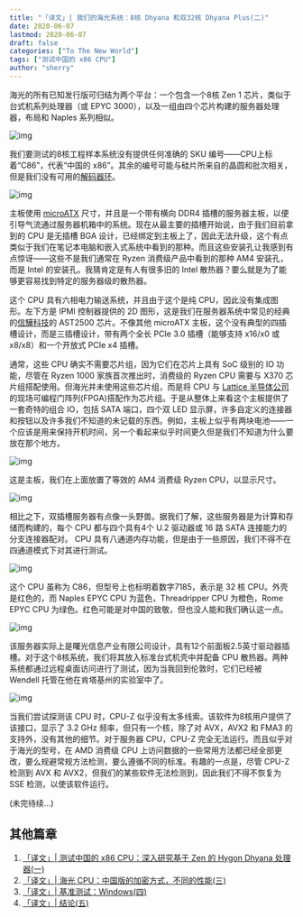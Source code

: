 ```yaml
---
title: "「译文」| 我们的海光系统：8核 Dhyana 和双32核 Dhyana Plus(二)" 
date: 2020-06-07
lastmod: 2020-06-07
draft: false
categories: ["To The New World"]
tags: ["测试中国的 x86 CPU"]
author: "sherry"
---
```

海光的所有已知发行版可归结为两个平台：一个包含一个8核 Zen 1 芯片，类似于台式机系列处理器（或 EPYC 3000），以及一组由四个芯片构建的服务器处理器，布局和 Naples 系列相似。

<!--more-->

![img](https://s1.ax1x.com/2020/06/07/t2jV9P.jpg)

我们要测试的8核工程样本系统没有提供任何准确的 SKU 编号——CPU上标着“C86”，代表“中国的 x86”。其余的编号可能与硅片所来自的晶圆和批次相关，但是我们没有可用的[解码器环](https://en.wikipedia.org/wiki/Secret_decoder_ring)。

![img](https://s1.ax1x.com/2020/06/07/t2jktI.jpg)

主板使用 [microATX](https://en.wikipedia.org/wiki/MicroATX) 尺寸，并且是一个带有横向 DDR4 插槽的服务器主板，以便引导气流通过服务器机箱中的系统。现在从最主要的插槽开始说，由于我们目前拿到的 CPU 是无插槽 BGA 设计，已经绑定到主板上了，因此无法升级，这个有点类似于我们在笔记本电脑和嵌入式系统中看到的那种。而且这些安装孔让我感到有点惊讶——这些不是我们通常在 Ryzen 消费级产品中看到的那种 AM4 安装孔，而是 Intel 的安装孔。我猜肯定是有人有很多旧的 Intel 散热器？要么就是为了能够更容易找到特定的服务器级的散热器。

这个 CPU 具有六相电力输送系统，并且由于这个是纯 CPU，因此没有集成图形。左下方是 IPMI 控制器提供的 2D 图形，这是我们在服务器系统中常见的经典的[信驊科技](https://www.aspeedtech.com/)的 AST2500 芯片。不像其他 microATX 主板，这个没有典型的四插槽设计，而是三插槽设计，带有两个全长 PCIe 3.0 插槽（能够支持 x16/x0 或 x8/x8）和一个开放式 PCIe x4 插槽。

通常，这些 CPU 确实不需要芯片组，因为它们在芯片上具有 SoC 级别的 IO 功能，尽管在 Ryzen 1000 家族首次推出时，消费级的 Ryzen CPU 需要与 X370 芯片组搭配使用。但海光并未使用这些芯片组，而是将 CPU 与 [Lattice 半导体公司](https://www.latticesemi.com/)的现场可编程门阵列(FPGA)搭配作为芯片组。于是从整体上来看这个主板提供了一套奇特的组合 IO，包括 SATA 端口，四个双 LED 显示屏，许多自定义的连接器和按钮以及许多我们不知道的未记载的东西。例如，主板上似乎有两块电池——一个应该是用来保持开机时间，另一个看起来似乎时间更久但是我们不知道为什么要放在那个地方。

![img](https://s1.ax1x.com/2020/06/07/t2jZ1f.jpg)

这是主板，我们在上面放置了等效的 AM4 消费级 Ryzen CPU，以显示尺寸。

![img](https://s1.ax1x.com/2020/06/07/t2jAht.jpg)

相比之下，双插槽服务器有点像一头野兽。据我们了解，这些服务器是为计算和存储而构建的，每个 CPU 都与四个具有4个 U.2 驱动器或 16 路 SATA 连接能力的分支连接器配对。 CPU 具有八通道内存功能，但是由于一些原因，我们不得不在四通道模式下对其进行测试。

![img](https://s1.ax1x.com/2020/06/07/t2jFAA.jpg)

这个 CPU 虽称为 C86，但型号上也标明着数字7185，表示是 32 核 CPU。外壳是红色的，而 Naples EPYC CPU 为蓝色，Threadripper CPU 为橙色，Rome EPYC CPU 为绿色。红色可能是对中国的致敬，但也没人能和我们确认这一点。

![img](https://s1.ax1x.com/2020/06/07/t2jec8.jpg)

该服务器实际上是曙光信息产业有限公司设计，具有12个前面板2.5英寸驱动器插槽。对于这个8核系统，我们将其放入标准台式机壳中并配备 CPU 散热器。两种系统都通过远程桌面访问进行了测试，因为当我回到伦敦时，它们已经被 Wendell 托管在他在肯塔基州的实验室中了。

![img](https://s1.ax1x.com/2020/06/07/t2vp80.jpg)

当我们尝试探测该 CPU 时，CPU-Z 似乎没有太多线索。该软件为8核用户提供了该接口，显示了 3.2 GHz 频率，但只有一个核，除了对 AVX，AVX2 和 FMA3 的支持外，没有其他的细节。对于服务器 CPU，CPU-Z 完全无法运行。而且似乎对于海光的型号，在 AMD 消费级 CPU 上访问数据的一些常用方法都已经全部更改，要么规避常规方法检测，要么遵循不同的标准。有趣的一点是，尽管 CPU-Z 检测到 AVX 和 AVX2，但我们的某些软件无法检测到，因此我们不得不恢复为 SSE 检测，以使该软件运行。

(未完待续...)

## 其他篇章

1. [「译文」| 测试中国的 x86 CPU：深入研究基于 Zen 的 Hygon Dhyana 处理器(一)](https://sherry.ml/snow/post/hygon-cpus-1/)
2. [「译文」| 海光 CPU：中国版的加密方式，不同的性能(三)](https://sherry.ml/snow/post/hygon-cpus-3/)
3. [「译文」| 基准测试：Windows(四)](https://sherry.ml/snow/post/hygon-cpus-4/)
4. [「译文」| 结论(五)](https://sherry.ml/snow/post/hygon-cpus-5/)